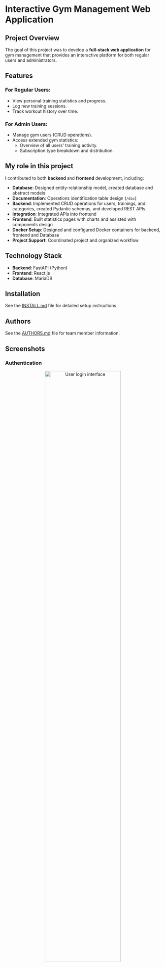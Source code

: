 # Interactive Gym Management Web Application

## Project Overview

The goal of this project was to develop a **full-stack web application** for gym management that provides an interactive platform for both regular users and administrators.

## Features

### For Regular Users:
- View personal training statistics and progress.
- Log new training sessions.
- Track workout history over time.

### For Admin Users:
- Manage gym users (CRUD operations).
- Access extended gym statistics:
  - Overview of all users' training activity.
  - Subscription type breakdown and distribution.
  
  
## My role in this project
I contributed to both **backend** and **frontend** development, including:
  - **Database**: Designed entity-relationship model, created database and abstract models
  - **Documentation**: Operations identification table design (`/doc`)
  -  **Backend**: Implemented CRUD operations for users, trainings, and categories, created Pydantic schemas, and developed REST APIs  
  - **Integration**: Integrated APIs into frontend
  - **Frontend**: Built statistics pages with charts and assisted with components design
  - **Docker Setup**: Designed and configured Docker containers for backend, frontend and Database
  - **Project Support**: Coordinated project and organized workflow

## Technology Stack

- **Backend**: FastAPI (Python)
- **Frontend**: React.js
- **Database**: MariaDB

## Installation

See the [INSTALL.md](./INSTALL.md)  file for detailed setup instructions.

## Authors

See the [AUTHORS.md](./AUTHORS.md) file for team member information.

## Screenshots

### Authentication
<div align="center">
  <img src="react/public/images/image.png" alt="User login interface" width="70%">
  <p><em>Login page with user authentication form</em></p>
</div>

### User Interface

  Personal Statistics Dashboard
<div align="center">
  <img src="react/public/images/image-1.png" alt="Weekly training statistics" width="70%">
  <p><em>Weekly training progress</em></p>
</div>

<div align="center">
  <img src="react/public/images/image-2.png" alt="Monthly training statistics" width="70%">
  <p><em>Monthly training statistics</em></p>
</div>

<div align="center">
  <img src="react/public/images/image-3.png" alt="All-time training statistics" width="70%">
  <p><em>Comprehensive all-time statistics by categories</em></p>
</div>

  Training Management
<div align="center">
  <img src="react/public/images/image-4.png" alt="Exercise categories page" width="70%">
  <p><em>Main user page displaying available exercise categories</em></p>
</div>

<div align="center">
  <img src="react/public/images/image-6.png" alt="Training timer interface" width="70%">
  <p><em>Workout timer page</em></p>
</div>

<div align="center">
  <img src="react/public/images/image-5.png" alt="Active training session" width="70%">
  <p><em>Active training session with real-time timer</em></p>
</div>

  User Profile
<div align="center">
  <img src="react/public/images/image-7.png" alt="User profile settings" width="70%">
  <p><em>Personal profile management and settings</em></p>
</div>

### Admin Interface

  Dashboard & User Management
<div align="center">
  <img src="react/public/images/image-8.png" alt="Admin main dashboard" width="70%">
  <p><em>Admin main dashboard with user management tools</em></p>
</div>

<div align="center">
  <img src="react/public/images/image-12.png" alt="Admin user management" width="50%">
  <p><em>Filters and seachbar</em></p>
</div>

  Analytics & Statistics
<div align="center">
  <img src="react/public/images/image-9.png" alt="Monthly gym statistics" width="70%">
  <p><em>Monthly gym activity analytics</em></p>
</div>

<div align="center">
  <img src="react/public/images/image-10.png" alt="Exercise categories statistics" width="70%">
  <p><em>Popular exercise categories and member engagement</em></p>
</div>

<div align="center">
  <img src="react/public/images/image-11.png" alt="Weekly gym statistics" width="70%">
  <p><em>Weekly gym activity trends </em></p>
</div>